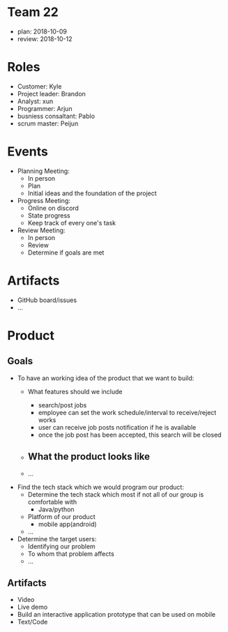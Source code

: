 # Team 22
- plan: 2018-10-09
- review: 2018-10-12

# Roles
- Customer: Kyle
- Project leader: Brandon
- Analyst: xun
- Programmer: Arjun
- busniess consaltant: Pablo
- scrum master: Peijun

# Events
- Planning Meeting:
    - In person
    - Plan
    - Initial ideas and the foundation of the project
- Progress Meeting:
    - Online on discord
    - State progress
    - Keep track of every one's task
- Review Meeting:
    - In person
    - Review
    - Determine if goals are met

# Artifacts

- GitHub board/issues
- ...

# Product

## Goals
- To have an working idea of the product that we want to build:
    - What features should we include
        - search/post jobs
        - employee can set the work schedule/interval to receive/reject works
        - user can receive job posts notification if he is available
        - once the job post has been accepted, this search will be closed
        
    - What the product looks like
        - 
    - ...
- Find the tech stack which we would program our product:
    - Determine the tech stack which most if not all of our group is comfortable with
        - Java/python
    - Platform of our product
        - mobile app(android)
    - ...
- Determine the target users:
    - Identifying our problem
    - To whom that problem affects
    - ...

## Artifacts
- Video
- Live demo
- Build an interactive application prototype that can be used on mobile
- Text/Code
